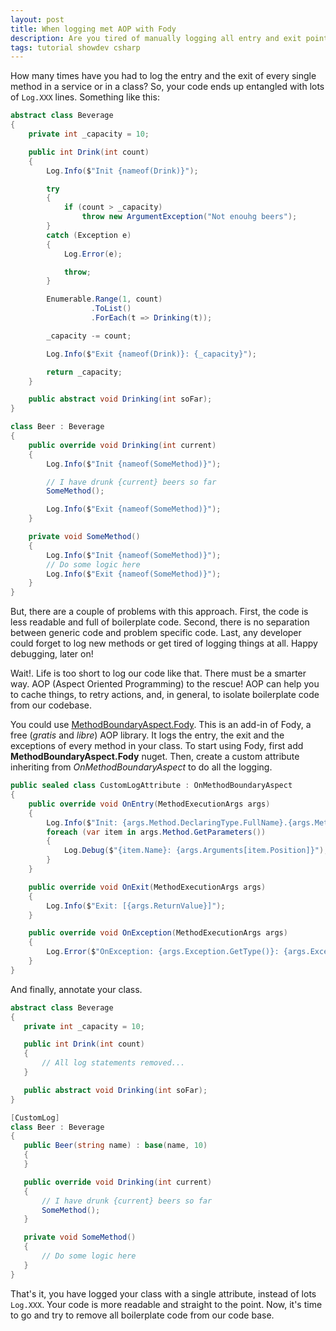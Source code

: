 ```yaml
---
layout: post
title: When logging met AOP with Fody
description: Are you tired of manually logging all entry and exit points of your code? How to use Fody to log every entry and exit method!
tags: tutorial showdev csharp
---
```


How many times have you had to log the entry and the exit of every single method in a service or in a class? So, your code ends up entangled with lots of `Log.XXX` lines. Something like this:

```csharp
abstract class Beverage
{
    private int _capacity = 10;

    public int Drink(int count)
    {
        Log.Info($"Init {nameof(Drink)}");

        try
        {
            if (count > _capacity)
                throw new ArgumentException("Not enouhg beers");
        }
        catch (Exception e)
        {
            Log.Error(e);

            throw;
        }

        Enumerable.Range(1, count)
                  .ToList()
                  .ForEach(t => Drinking(t));

        _capacity -= count;

        Log.Info($"Exit {nameof(Drink)}: {_capacity}");

        return _capacity;
    }

    public abstract void Drinking(int soFar);
}

class Beer : Beverage
{
    public override void Drinking(int current)
    {
        Log.Info($"Init {nameof(SomeMethod)}");

        // I have drunk {current} beers so far
        SomeMethod();

        Log.Info($"Exit {nameof(SomeMethod)}");
    }

    private void SomeMethod()
    {
        Log.Info($"Init {nameof(SomeMethod)}");
        // Do some logic here
        Log.Info($"Exit {nameof(SomeMethod)}");
    }
}
```

But, there are a couple of problems with this approach. First, the code is less readable and full of boilerplate code. Second, there is no separation between generic code and problem specific code. Last, any developer could forget to log new methods or get tired of logging things at all. Happy debugging, later on!

Wait!. Life is too short to log our code like that. There must be a smarter way. AOP (Aspect Oriented Programming) to the rescue! AOP can help you to cache things, to retry actions, and, in general, to isolate boilerplate code from our codebase.

You could use [MethodBoundaryAspect.Fody](https://github.com/vescon/MethodBoundaryAspect.Fody). This is an add-in of Fody, a free (*gratis* and *libre*) AOP library. It logs the entry, the exit and the exceptions of every method in your class. To start using Fody, first add **MethodBoundaryAspect.Fody** nuget. Then, create a custom attribute inheriting from *OnMethodBoundaryAspect* to do all the logging.

```csharp
public sealed class CustomLogAttribute : OnMethodBoundaryAspect
{
    public override void OnEntry(MethodExecutionArgs args)
    {
        Log.Info($"Init: {args.Method.DeclaringType.FullName}.{args.Method.Name} [{args.Arguments.Length}] params");
        foreach (var item in args.Method.GetParameters())
        {
            Log.Debug($"{item.Name}: {args.Arguments[item.Position]}");
        }
    }

    public override void OnExit(MethodExecutionArgs args)
    {
        Log.Info($"Exit: [{args.ReturnValue}]");
    }

    public override void OnException(MethodExecutionArgs args)
    {
        Log.Error($"OnException: {args.Exception.GetType()}: {args.Exception.Message}");
    }
}
```
 And finally, annotate your class.
 
 ```csharp
abstract class Beverage
{
    private int _capacity = 10;

    public int Drink(int count)
    {
        // All log statements removed...
    }

    public abstract void Drinking(int soFar);
}

[CustomLog]
class Beer : Beverage
{
    public Beer(string name) : base(name, 10)
    {
    }

    public override void Drinking(int current)
    {
        // I have drunk {current} beers so far
        SomeMethod();
    }

    private void SomeMethod()
    {
        // Do some logic here
    }
}
 ```   

That's it, you have logged your class with a single attribute, instead of lots `Log.XXX`. Your code is more readable and straight to the point. Now, it's time to go and try to remove all boilerplate code from our code base.